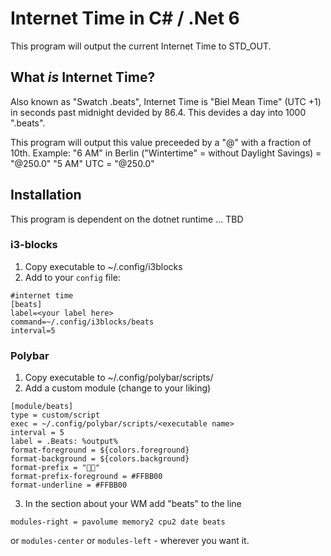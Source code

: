 # Internet Time in C# / .Net 6

This program will output the current Internet Time to STD_OUT.

## What _is_ Internet Time?

Also known as "Swatch .beats", Internet Time is "Biel Mean Time" (UTC +1)
in seconds past midnight devided by 86.4. This devides a day into 1000 ".beats".

This program will output this value preceeded by a "@" with a fraction of 10th.
Example:
"6 AM" in Berlin ("Wintertime" = without Daylight Savings) = "@250.0"
"5 AM" UTC = "@250.0"

## Installation

This program is dependent on the dotnet runtime ... TBD

### i3-blocks

1. Copy executable to ~/.config/i3blocks
2. Add to your `config` file:

```
#internet time
[beats]
label=<your label here>
command=~/.config/i3blocks/beats
interval=5
```

### Polybar
1. Copy executable to ~/.config/polybar/scripts/
2. Add a custom module (change to your liking)

```
[module/beats]
type = custom/script
exec = ~/.config/polybar/scripts/<executable name>
interval = 5
label = .Beats: %output%
format-foreground = ${colors.foreground}
format-background = ${colors.background}
format-prefix = ""
format-prefix-foreground = #FFBB00
format-underline = #FFBB00
```

3. In the section about your WM add "beats" to the line
```
modules-right = pavolume memory2 cpu2 date beats
```
or `modules-center` or `modules-left` - wherever you want it.